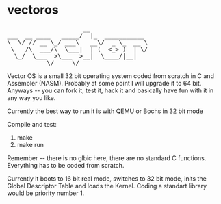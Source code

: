 # vectoros
<pre>
                     __
___  __ ____   _____/  |_  ___________
\  \/ // __ \_/ ___\   __\/  _ \_  __ \
 \   /\  ___/\  \___|  | (  <_> )  | \/
  \_/  \___  >\___  >__|  \____/|__|
           \/     \/
</pre>

Vector OS is a small 32 bit operating system coded from scratch in C and Assembler (NASM).
Probably at some point I will upgrade it to 64 bit. 
Anyways -- you can fork it, test it, hack it and basically have fun with it in any way you like.

Currently the best way to run it is with QEMU or Bochs in 32 bit mode

Compile and test:
1. make
2. make run

Remember -- there is no glbic here, there are no standard C functions.
Everything has to be coded from scratch.

Currently it boots to 16 bit real mode, switches to 32 bit mode, inits the Global Descriptor Table and loads the Kernel.
Coding a standart library would be priority number 1.
